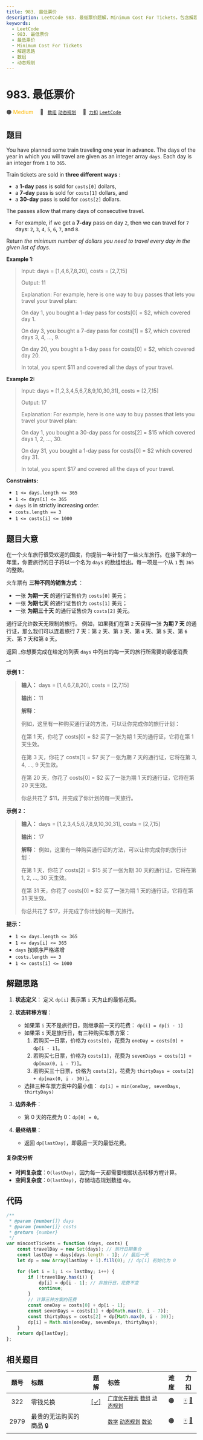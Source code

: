 ```yaml
---
title: 983. 最低票价
description: LeetCode 983. 最低票价题解，Minimum Cost For Tickets，包含解题思路、复杂度分析以及完整的 JavaScript 代码实现。
keywords:
  - LeetCode
  - 983. 最低票价
  - 最低票价
  - Minimum Cost For Tickets
  - 解题思路
  - 数组
  - 动态规划
---
```


# 983. 最低票价

🟠 <font color=#ffb800>Medium</font>&emsp; 🔖&ensp; [`数组`](/tag/array.md) [`动态规划`](/tag/dynamic-programming.md)&emsp; 🔗&ensp;[`力扣`](https://leetcode.cn/problems/minimum-cost-for-tickets) [`LeetCode`](https://leetcode.com/problems/minimum-cost-for-tickets)

## 题目

You have planned some train traveling one year in advance. The days of the
year in which you will travel are given as an integer array `days`. Each day
is an integer from `1` to `365`.

Train tickets are sold in **three different ways** :

- a **1-day** pass is sold for `costs[0]` dollars,
- a **7-day** pass is sold for `costs[1]` dollars, and
- a **30-day** pass is sold for `costs[2]` dollars.

The passes allow that many days of consecutive travel.

- For example, if we get a **7-day** pass on day `2`, then we can travel for `7` days: `2`, `3`, `4`, `5`, `6`, `7`, and `8`.

Return _the minimum number of dollars you need to travel every day in the
given list of days_.

**Example 1:**

> Input: days = [1,4,6,7,8,20], costs = [2,7,15]
>
> Output: 11
>
> Explanation: For example, here is one way to buy passes that lets you travel your travel plan:
>
> On day 1, you bought a 1-day pass for costs[0] = $2, which covered day 1.
>
> On day 3, you bought a 7-day pass for costs[1] = $7, which covered days 3, 4, ..., 9.
>
> On day 20, you bought a 1-day pass for costs[0] = $2, which covered day 20.
>
> In total, you spent $11 and covered all the days of your travel.

**Example 2:**

> Input: days = [1,2,3,4,5,6,7,8,9,10,30,31], costs = [2,7,15]
>
> Output: 17
>
> Explanation: For example, here is one way to buy passes that lets you travel your travel plan:
>
> On day 1, you bought a 30-day pass for costs[2] = $15 which covered days 1, 2, ..., 30.
>
> On day 31, you bought a 1-day pass for costs[0] = $2 which covered day 31.
>
> In total, you spent $17 and covered all the days of your travel.

**Constraints:**

- `1 <= days.length <= 365`
- `1 <= days[i] <= 365`
- `days` is in strictly increasing order.
- `costs.length == 3`
- `1 <= costs[i] <= 1000`

## 题目大意

在一个火车旅行很受欢迎的国度，你提前一年计划了一些火车旅行。在接下来的一年里，你要旅行的日子将以一个名为 `days` 的数组给出。每一项是一个从 `1`
到 `365` 的整数。

火车票有 **三种不同的销售方式** ：

- 一张 **为期一天** 的通行证售价为 `costs[0]` 美元；
- 一张 **为期七天** 的通行证售价为 `costs[1]` 美元；
- 一张 **为期三十天** 的通行证售价为 `costs[2]` 美元。

通行证允许数天无限制的旅行。 例如，如果我们在第 `2` 天获得一张 **为期 7 天** 的通行证，那么我们可以连着旅行 7 天：第 `2` 天、第
`3` 天、第 `4` 天、第 `5` 天、第 `6` 天、第 `7` 天和第 `8` 天。

返回 _你想要完成在给定的列表 `days` 中列出的每一天的旅行所需要的最低消费 _。

**示例 1：**

> **输入：** days = [1,4,6,7,8,20], costs = [2,7,15]
>
> **输出：** 11
>
> **解释：**
>
> 例如，这里有一种购买通行证的方法，可以让你完成你的旅行计划：
>
> 在第 1 天，你花了 costs[0] = $2 买了一张为期 1 天的通行证，它将在第 1 天生效。
>
> 在第 3 天，你花了 costs[1] = $7 买了一张为期 7 天的通行证，它将在第 3, 4, ..., 9 天生效。
>
> 在第 20 天，你花了 costs[0] = $2 买了一张为期 1 天的通行证，它将在第 20 天生效。
>
> 你总共花了 $11，并完成了你计划的每一天旅行。

**示例 2：**

> **输入：** days = [1,2,3,4,5,6,7,8,9,10,30,31], costs = [2,7,15]
>
> **输出：** 17
>
> **解释：** 例如，这里有一种购买通行证的方法，可以让你完成你的旅行计划：
>
> 在第 1 天，你花了 costs[2] = $15 买了一张为期 30 天的通行证，它将在第 1, 2, ..., 30 天生效。
>
> 在第 31 天，你花了 costs[0] = $2 买了一张为期 1 天的通行证，它将在第 31 天生效。
>
> 你总共花了 $17，并完成了你计划的每一天旅行。

**提示：**

- `1 <= days.length <= 365`
- `1 <= days[i] <= 365`
- `days` 按顺序严格递增
- `costs.length == 3`
- `1 <= costs[i] <= 1000`

## 解题思路

1. **状态定义**：
   定义 `dp[i]` 表示第 `i` 天为止的最低花费。

2. **状态转移方程**：

   - 如果第 `i` 天不是旅行日，则继承前一天的花费：
     `dp[i] = dp[i - 1]`
   - 如果第 `i` 天是旅行日，有三种购买车票方案：
     1. 若购买一日票，价格为 `costs[0]`，花费为 `oneDay = costs[0] + dp[i - 1]`。
     2. 若购买七日票，价格为 `costs[1]`，花费为 `sevenDays = costs[1] + dp[max(0, i - 7)]`。
     3. 若购买三十日票，价格为 `costs[2]`，花费为 `thirtyDays = costs[2] + dp[max(0, i - 30)]`。
   - 选择三种车票方案中的最小值：
     `dp[i] = min(oneDay, sevenDays, thirtyDays)`

3. **边界条件**：

   - 第 0 天的花费为 0：`dp[0] = 0`。

4. **最终结果**：
   - 返回 `dp[lastDay]`，即最后一天的最低花费。

#### 复杂度分析

- **时间复杂度**：`O(lastDay)`，因为每一天都需要根据状态转移方程计算。
- **空间复杂度**：`O(lastDay)`，存储动态规划数组 `dp`。

## 代码

```javascript
/**
 * @param {number[]} days
 * @param {number[]} costs
 * @return {number}
 */
var mincostTickets = function (days, costs) {
	const travelDay = new Set(days); // 旅行日期集合
	const lastDay = days[days.length - 1]; // 最后一天
	let dp = new Array(lastDay + 1).fill(0); // dp[i] 初始化为 0

	for (let i = 1; i <= lastDay; i++) {
		if (!travelDay.has(i)) {
			dp[i] = dp[i - 1]; // 非旅行日，花费不变
			continue;
		}
		// 计算三种方案的花费
		const oneDay = costs[0] + dp[i - 1];
		const sevenDays = costs[1] + dp[Math.max(0, i - 7)];
		const thirtyDays = costs[2] + dp[Math.max(0, i - 30)];
		dp[i] = Math.min(oneDay, sevenDays, thirtyDays);
	}
	return dp[lastDay];
};
```

## 相关题目

<!-- prettier-ignore -->
| 题号 | 标题 | 题解 | 标签 | 难度 | 力扣 |
| :------: | :------ | :------: | :------ | :------: | :------: |
| 322 | 零钱兑换 | [[✓]](/problem/0322.md) |  [`广度优先搜索`](/tag/breadth-first-search.md) [`数组`](/tag/array.md) [`动态规划`](/tag/dynamic-programming.md) | 🟠 | [🀄️](https://leetcode.cn/problems/coin-change) [🔗](https://leetcode.com/problems/coin-change) |
| 2979 | 最贵的无法购买的商品 🔒 |  |  [`数学`](/tag/math.md) [`动态规划`](/tag/dynamic-programming.md) [`数论`](/tag/number-theory.md) | 🟠 | [🀄️](https://leetcode.cn/problems/most-expensive-item-that-can-not-be-bought) [🔗](https://leetcode.com/problems/most-expensive-item-that-can-not-be-bought) |